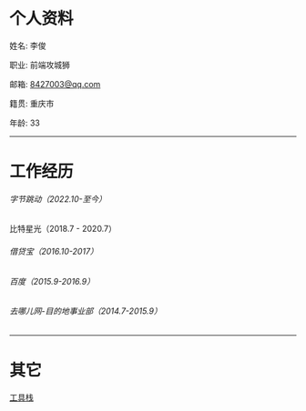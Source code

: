 # 个人资料

姓名: 李俊

职业: 前端攻城狮

邮箱: 8427003@qq.com

籍贯: 重庆市

年龄: 33

---

# 工作经历

###### 字节跳动（2022.10-至今）

比特星光（2018.7 - 2020.7）

###### 借贷宝（2016.10-2017）

###### 百度（2015.9-2016.9）

###### 去哪儿网-目的地事业部（2014.7-2015.9）

---

# 其它

[工具栈](https://www.css3.io/resume.html)

